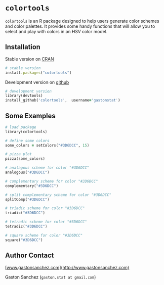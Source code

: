 # `colortools`

`colortools` is an R package designed to help users generate color schemes and color palettes. It provides some handy functions that will allow you to select and play with colors in an HSV color model.

## Installation

Stable version on [CRAN](http://cran.r-project.org/web/packages/colortools/index.html)
```ruby
# stable version
install.packages("colortools")
```

Development version on [github](https://github.com/gastonstat/colortools)
```ruby 
# development version
library(devtools)
install_github('colortools',  username='gastonstat')
```

## Some Examples

```ruby
# load package
library(colortools)

# define some colors
some_colors = setColors("#3D6DCC", 15)

# pizza plot
pizza(some_colors)

# analagous scheme for color "#3D6DCC"
analogous("#3D6DCC")

# complementary scheme for color "#3D6DCC"
complementary("#3D6DCC")

# split complementary scheme for color "#3D6DCC"
splitComp("#3D6DCC")

# triadic scheme for color "#3D6DCC"
triadic("#3D6DCC")

# tetradic scheme for color "#3D6DCC"
tetradic("#3D6DCC")

# square scheme for color "#3D6DCC"
square("#3D6DCC")
```

Author Contact
--------------
[www.gastonsanchez.com](http://www.gastonsanchez.com)

Gaston Sanchez (```gaston.stat at gmail.com```)
